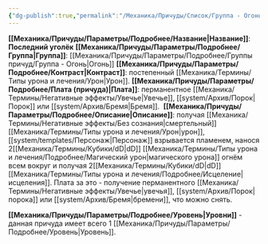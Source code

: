 ```yaml
---
{"dg-publish":true,"permalink":"/Механика/Причуды/Список/Группа - Огонь/Последний уголёк/","noteIcon":"","created":"2025-07-12T09:55:55.579+03:00","updated":"2025-07-29T23:55:57.023+03:00"}
---
```


**[[Механика/Причуды/Параметры/Подробнее/Название\|Название]]**: **Последний уголёк**
**[[Механика/Причуды/Параметры/Подробнее/Группа\|Группа]]**: [[Механика/Причуды/Параметры/Подробнее/Группы причуд/Группа - Огонь\|Огонь]] 
**[[Механика/Причуды/Параметры/Подробнее/Контраст\|Контраст]]**: постепенный [[Механика/Термины/Типы урона и лечения/Урон\|Урон]].
**[[Механика/Причуды/Параметры/Подробнее/Плата (причуда)\|Плата]]**: перманентное [[Механика/Термины/Негативные эффекты/Увечье\|Увечье]], [[system/Архив/Порок\|Порок]] или [[system/Архив/Бремя\|Бремя]]. 
**[[Механика/Причуды/Параметры/Подробнее/Описание\|Описание]]**: получая [[Механика/Термины/Негативные эффекты/Без сознания\|смертельный]] [[Механика/Термины/Типы урона и лечения/Урон\|урон]], [[system/templates/Персонаж\|Персонаж]] взрывается пламенем, нанося 2[[Механика/Термины/Кубики/dD\|dD]] [[Механика/Термины/Типы урона и лечения/Подробнее/Магический урон\|магического урона]] огнём всем вокруг и получая 2[[Механика/Термины/Кубики/dD\|dD]] [[Механика/Термины/Типы урона и лечения/Подробнее/Исцеление\|исцеления]]. Плата за это - получение перманентного [[Механика/Термины/Негативные эффекты/Увечье\|увечья]], [[system/Архив/Порок\|порока]] или [[system/Архив/Бремя\|бремени]], что можно снять.

**[[Механика/Причуды/Параметры/Подробнее/Уровень\|Уровни]]** - данная причуда имеет всего 1 [[Механика/Причуды/Параметры/Подробнее/Уровень\|Уровень]].